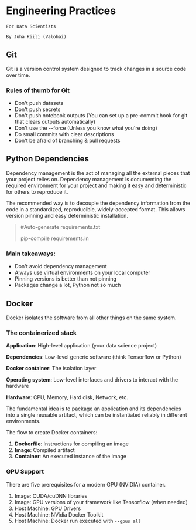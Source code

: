 # Engineering Practices

```For Data Scientists```

```By Juha Kiili (Valohai)```

## Git

Git is a version control system designed to track changes in a source code over time.

### Rules of thumb for Git

- Don't push datasets
- Don't push secrets
- Don't push notebook outputs (You can set up a pre-commit hook for git that clears outputs automatically)
- Don't use the --force (Unless you know what you're doing)
- Do small commits with clear descriptions
- Don't be afraid of branching & pull requests

## Python Dependencies

Dependency management is the act of managing all the external pieces that your project relies on.
Dependency management is documenting the required environment for your project and making it easy and deterministic for others to reproduce it.

The recommended way is to decouple the dependency information from the code in a standardized, reproducible, widely-accepted format.
This allows version pinning and easy deterministic installation.

> #Auto-generate requirements.txt
>
> pip-compile requirements.in

### Main takeaways:

- Don't avoid dependency management
- Always use virtual environments on your local computer
- Pinning versions is better than not pinning
- Packages change a lot, Python not so much

## Docker

Docker isolates the software from all other things on the same system.

### The containerized stack

**Application**: High-level application (your data science project)

**Dependencies**: Low-level generic software (think Tensorflow or Python)

**Docker container**: The isolation layer

**Operating system**: Low-level interfaces and drivers to interact with the hardware

**Hardware**: CPU, Memory, Hard disk, Network, etc.

The fundamental idea is to package an application and its dependencies into a single reusable artifact, which can be instantiated reliably in different environments.

The flow to create Docker containers:

1. **Dockerfile**: Instructions for compiling an image
2. **Image**: Compiled artifact
3. **Container**: An executed instance of the image

### GPU Support

There are five prerequisites for a modern GPU (NVIDIA) container.

1. Image: CUDA/cuDNN libraries
2. Image: GPU versions of your framework like Tensorflow (when needed)
3. Host Machine: GPU Drivers
4. Host Machine: NVidia Docker Toolkit
5. Host Machine: Docker run executed with ```--gpus all```

